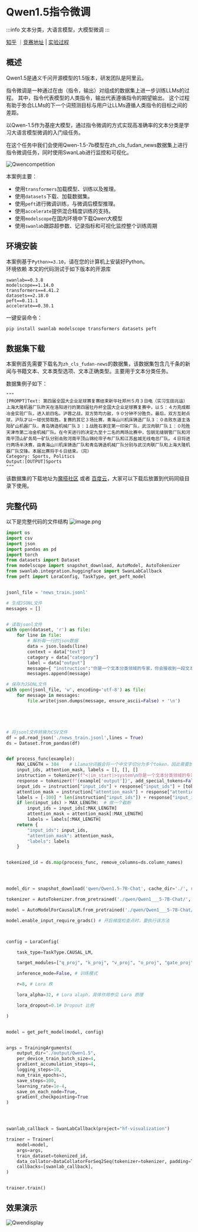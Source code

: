 # Qwen1.5指令微调

:::info
文本分类，大语言模型，大模型微调
:::

[知乎](https://zhuanlan.zhihu.com/p/701370317) ｜[竞赛地址](https://www.modelscope.cn/datasets/huangjintao/zh_cls_fudan-news/summary) | [实验过程](https://swanlab.cn/@KashiwaByte/hf-visualization/runs/7hy42f6o66d5ibtsnlcjw/overview)

## 概述
Qwen1.5是通义千问开源模型的1.5版本，研发团队是阿里云。

指令微调是一种通过在由（指令，输出）对组成的数据集上进一步训练LLMs的过程。 其中，指令代表模型的人类指令，输出代表遵循指令的期望输出。 这个过程有助于弥合LLMs的下一个词预测目标与用户让LLMs遵循人类指令的目标之间的差距。

以Qwen-1.5作为基座大模型，通过指令微调的方式实现高准确率的文本分类是学习大语言模型微调的入门级任务。

在这个任务中我们会使用Qwen-1.5-7b模型在zh_cls_fudan_news数据集上进行指令微调任务，同时使用SwanLab进行监控和可视化。

![Qwencompetition](/assets/Qwencompetition.png)

本案例主要：

- 使用`transformers`加载模型、训练以及推理。
- 使用`datasets`下载、加载数据集。
- 使用`peft`进行微调训练，与微调后模型推理。
- 使用`accelerate`提供混合精度训练的支持。
- 使用`modelscope`在国内环境中下载Qwen大模型
- 使用`swanlab`跟踪超参数、记录指标和可视化监控整个训练周期



  
  


## 环境安装

本案例基于`Python>=3.10`，请在您的计算机上安装好Python。  
环境依赖
本文的代码测试于如下版本的开源库
```
swanlab==0.3.8
modelscope==1.14.0
transformers==4.41.2
datasets==2.18.0
peft==0.11.1
accelerate==0.30.1
```


一键安装命令：

```bash
pip install swanlab modelscope transformers datasets peft
```




## 数据集下载

本案例首先需要下载名为`zh_cls_fudan-news`的数据集，该数据集包含几千条的新闻与书籍文本、文本类型选项、文本正确类型。主要用于文本分类任务。

数据集例子如下：
```
"""
[PROMPT]Text: 第四届全国大企业足球赛复赛结束新华社郑州５月３日电（实习生田兆运）上海大隆机器厂队昨天在洛阳进行的第四届牡丹杯全国大企业足球赛复赛中，以５：４力克成都冶金实验厂队，进入前四名。沪蓉之战，双方势均力敌，９０分钟不分胜负。最后，双方互射点球，沪队才以一球优势取胜。复赛的其它３场比赛，青海山川机床铸造厂队３：０击败东道主洛阳矿山机器厂队，青岛铸造机械厂队３：１战胜石家庄第一印染厂队，武汉肉联厂队１：０险胜天津市第二冶金机械厂队。在今天进行的决定九至十二名的两场比赛中，包钢无缝钢管厂队和河南平顶山矿务局一矿队分别击败河南平顶山锦纶帘子布厂队和江苏盐城无线电总厂队。４日将进行两场半决赛，由青海山川机床铸造厂队和青岛铸造机械厂队分别与武汉肉联厂队和上海大隆机器厂队交锋。本届比赛将于６日结束。（完）
Category: Sports, Politics
Output:[OUTPUT]Sports
"""

```

该数据集的下载地址为[魔搭社区](https://modelscope.cn/datasets/huangjintao/zh_cls_fudan-news/summary)
或者
[百度云](https://pan.baidu.com/s/1a6lDSiHST-cIP2-bQlwRJQ?pwd=90j1 )，大家可以下载后放置到代码同级目录下使用。


## 完整代码
以下是完整代码的文件结构
![image.png](https://kashiwa-pic.oss-cn-beijing.aliyuncs.com/20240608121049.png)


```python
import os
import csv
import json
import pandas as pd
import torch
from datasets import Dataset
from modelscope import snapshot_download, AutoModel, AutoTokenizer
from swanlab.integration.huggingface import SwanLabCallback
from peft import LoraConfig, TaskType, get_peft_model


jsonl_file = 'news_train.jsonl'

# 生成JSONL文件
messages = []


# 读取jsonl文件
with open(dataset, 'r') as file:
    for line in file:
        # 解析每一行的json数据
        data = json.loads(line)
        context = data["text"]
        catagory = data["category"]
        label = data["output"]
        message={ "instruction":"你是一个文本分类领域的专家，你会接收到一段文本和几个潜在的分类选项，请输出文本内容的正确类型","input": f'文本:{context},类型选型:{catagory}',"output":label}
        messages.append(message)

# 保存为JSONL文件
with open(jsonl_file, 'w', encoding='utf-8') as file:
    for message in messages:
        file.write(json.dumps(message, ensure_ascii=False) + '\n')





# 将jsonl文件转换为CSV文件
df = pd.read_json('./news_train.jsonl',lines = True)
ds = Dataset.from_pandas(df)


def process_func(example):
    MAX_LENGTH = 384    # Llama分词器会将一个中文字切分为多个token，因此需要放开一些最大长度，保证数据的完整性
    input_ids, attention_mask, labels = [], [], []
    instruction = tokenizer(f"<|im_start|>system\n你是一个文本分类领域的专家，你会接收到一段文本和几个潜在的分类选项，请输出文本内容的正确类型<|im_end|>\n<|im_start|>user\n{example['input']}<|im_end|>\n<|im_start|>assistant\n", add_special_tokens=False)  # add_special_tokens 不在开头加 special_tokens
    response = tokenizer(f"{example['output']}", add_special_tokens=False)
    input_ids = instruction["input_ids"] + response["input_ids"] + [tokenizer.pad_token_id]
    attention_mask = instruction["attention_mask"] + response["attention_mask"] + [1]  # 因为eos token咱们也是要关注的所以 补充为1
    labels = [-100] * len(instruction["input_ids"]) + response["input_ids"] + [tokenizer.pad_token_id]  
    if len(input_ids) > MAX_LENGTH:  # 做一个截断
        input_ids = input_ids[:MAX_LENGTH]
        attention_mask = attention_mask[:MAX_LENGTH]
        labels = labels[:MAX_LENGTH]
    return {
        "input_ids": input_ids,
        "attention_mask": attention_mask,
        "labels": labels
    }


tokenized_id = ds.map(process_func, remove_columns=ds.column_names)




model_dir = snapshot_download('qwen/Qwen1.5-7B-Chat', cache_dir='./', revision='master')

tokenizer = AutoTokenizer.from_pretrained('./qwen/Qwen1___5-7B-Chat/', use_fast=False, trust_remote_code=True)

model = AutoModelForCausalLM.from_pretrained('./qwen/Qwen1___5-7B-Chat/', device_map="auto",torch_dtype=torch.bfloat16)

model.enable_input_require_grads() # 开启梯度检查点时，要执行该方法



config = LoraConfig(

    task_type=TaskType.CAUSAL_LM,

    target_modules=["q_proj", "k_proj", "v_proj", "o_proj", "gate_proj", "up_proj", "down_proj"],

    inference_mode=False, # 训练模式

    r=8, # Lora 秩

    lora_alpha=32, # Lora alaph，具体作用参见 Lora 原理

    lora_dropout=0.1# Dropout 比例

)


model = get_peft_model(model, config)


args = TrainingArguments(
    output_dir="./output/Qwen1.5",
    per_device_train_batch_size=4,
    gradient_accumulation_steps=4,
    logging_steps=10,
    num_train_epochs=3,
    save_steps=100,
    learning_rate=1e-4,
    save_on_each_node=True,
    gradient_checkpointing=True
)




swanlab_callback = SwanLabCallback(project="hf-visualization")

trainer = Trainer(
    model=model,
    args=args,
    train_dataset=tokenized_id,
    data_collator=DataCollatorForSeq2Seq(tokenizer=tokenizer, padding=True),
    callbacks=[swanlab_callback],
)


trainer.train()
```

## 效果演示

![Qwendisplay](/assets/Qwendisplay.png)
